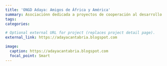 ```yaml
---
title: 'ONGD Adaya: Amigos de África y América'
summary: Asociaciónn dedicada a proyectos de cooperación al desarrollo y sensibilización social. 
tags:
categories: 

# Optional external URL for project (replaces project detail page).
external_link: https://adayacantabria.blogspot.com

image:
  caption: https://adayacantabria.blogspot.com
  focal_point: Smart
---
```

